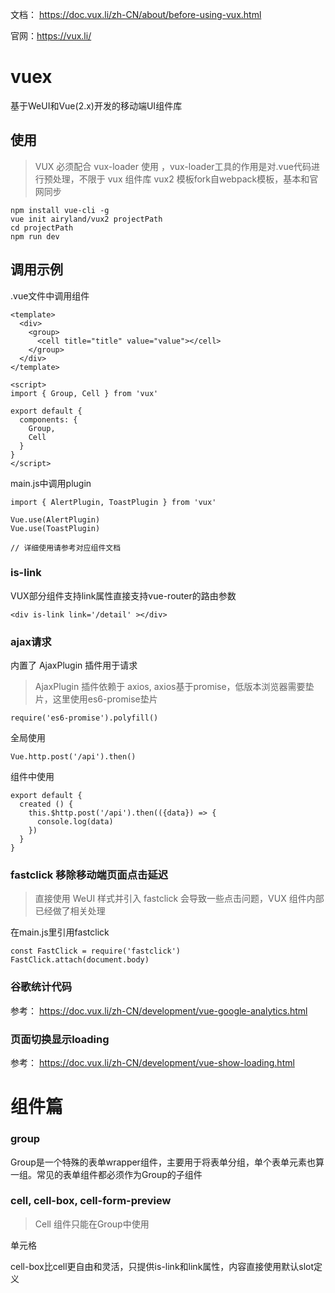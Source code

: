 
文档： https://doc.vux.li/zh-CN/about/before-using-vux.html

官网：https://vux.li/

# vuex

基于WeUI和Vue(2.x)开发的移动端UI组件库


## 使用

> VUX 必须配合 vux-loader 使用 ，vux-loader工具的作用是对.vue代码进行预处理，不限于 vux 组件库
> vux2 模板fork自webpack模板，基本和官网同步

```
npm install vue-cli -g
vue init airyland/vux2 projectPath
cd projectPath
npm run dev
```

## 调用示例

.vue文件中调用组件

```
<template>
  <div>
    <group>
      <cell title="title" value="value"></cell>
    </group>
  </div>
</template>

<script>
import { Group, Cell } from 'vux'

export default {
  components: {
    Group,
    Cell
  }
}
</script>
```

main.js中调用plugin

```
import { AlertPlugin, ToastPlugin } from 'vux'

Vue.use(AlertPlugin)
Vue.use(ToastPlugin)

// 详细使用请参考对应组件文档
```




### is-link

VUX部分组件支持link属性直接支持vue-router的路由参数

```
<div is-link link='/detail' ></div>
```

### ajax请求

内置了 AjaxPlugin 插件用于请求

> AjaxPlugin 插件依赖于 axios, axios基于promise，低版本浏览器需要垫片，这里使用es6-promise垫片

```
require('es6-promise').polyfill()
```

全局使用

```
Vue.http.post('/api').then()
```

组件中使用

```
export default {
  created () {
    this.$http.post('/api').then(({data}) => {
      console.log(data)
    })
  }
}
```


### fastclick 移除移动端页面点击延迟

> 直接使用 WeUI 样式并引入 fastclick 会导致一些点击问题，VUX 组件内部已经做了相关处理


在main.js里引用fastclick

```
const FastClick = require('fastclick')
FastClick.attach(document.body)
```

### 谷歌统计代码

参考： https://doc.vux.li/zh-CN/development/vue-google-analytics.html


### 页面切换显示loading

参考： https://doc.vux.li/zh-CN/development/vue-show-loading.html




# 组件篇

### group

Group是一个特殊的表单wrapper组件，主要用于将表单分组，单个表单元素也算一组。常见的表单组件都必须作为Group的子组件

### cell, cell-box, cell-form-preview

> Cell 组件只能在Group中使用

单元格

cell-box比cell更自由和灵活，只提供is-link和link属性，内容直接使用默认slot定义
